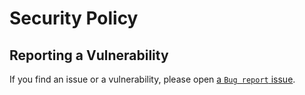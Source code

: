 # Security Policy

## Reporting a Vulnerability

If you find an issue or a vulnerability, please open [a `Bug report` issue](https://github.com/jonesdevelopment/sonar-api/issues).
